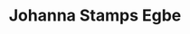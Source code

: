 ---
title: Johanna Stamps Egbe
featured_image: /uploads/people/team.jpg
name: Johanna Stamps
designation: Chief of Staff
profile: executive
position: 5
image: /uploads/people/yomi.jpg
summary: |-
    CHIEF OF STAFF
detail: |-
    Johanna Stamps Egbe is Chief of Staff at Softcom Limited. She joined the company in 2018 after previous work with South African beauty therapy hub, Sorbet, where she offered her services as a People and Culture Manager. Johanna’s experience as a people relations manager is vast having worked as Vice President, McEvoy & Associates and Manager, Evolve Social Enterprise between 2005 and 2015. Since 2002, she has worked with a series of organizations and initiatives. In her roles as corporate social investments manager, marketing coordinator and fundraiser, her focus has been to help people to build a high-performance, purpose-driven culture. Johanna who is a graduate of Washington’s American University is also a writer. She is the author of The Soul of Sorbet: Building People, Culture & Community.

---